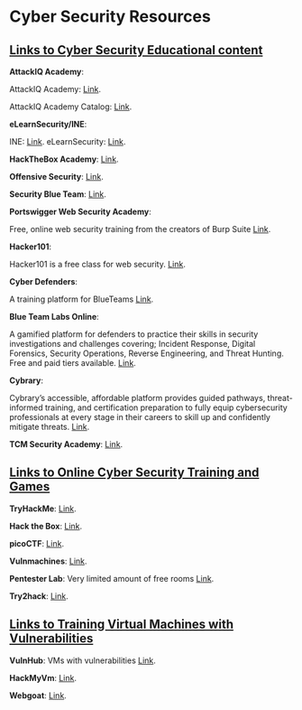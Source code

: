 # **Cyber Security Resources**

## <u>**Links to Cyber Security Educational content**</u>

**AttackIQ Academy**:

AttackIQ Academy: [Link](https://academy.attackiq.com/ "AttackIQ Academy").

AttackIQ Academy Catalog: [Link](https://academy.attackiq.com/catalog?labels=%5B%5D&page=1&values=%5B%5D "AttackIQ Academy Catalog").

**eLearnSecurity/INE**:

INE: [Link](https://ine.com/ "INE").
eLearnSecurity: [Link](https://elearnsecurity.com "eLearnSecurity").

**HackTheBox Academy**:
[Link](https://academy.hackthebox.com/ "HackTheBox Academy").

**Offensive Security**:
[Link](https://www.offensive-security.com/ "Offensive Security").

**Security Blue Team**:
[Link](https://securityblue.team/ "Security Blue Team").

**Portswigger Web Security Academy**:

Free, online web security training from the creators of Burp Suite
[Link](https://portswigger.net/web-security "Portswigger Web Security Academy").

**Hacker101**:

Hacker101 is a free class for web security.
[Link](https://www.hacker101.com/ "Hacker101").

**Cyber Defenders**:

A training platform for  BlueTeams
[Link](https://cyberdefenders.org/ "Cyber Defenders").

**Blue Team Labs Online**:

A gamified platform for defenders to practice their skills in security investigations and challenges covering; Incident Response, Digital Forensics, Security Operations, Reverse Engineering, and Threat Hunting.  
Free and paid tiers available.
[Link](https://blueteamlabs.online/ "Blue Team Labs Online").

**Cybrary**:

Cybrary’s accessible, affordable platform provides guided pathways, threat-informed training, and certification preparation to fully equip cybersecurity professionals at every stage in their careers to skill up and confidently mitigate threats.
[Link](https://www.cybrary.it/ "Cybrary").

**TCM Security Academy**:
[Link](https://academy.tcm-sec.com/ "TCM Security Academy").


## <u>**Links to Online Cyber Security Training and Games**</u>

**TryHackMe**:
[Link](https://tryhackme.com/ "TryHackMe").

**Hack the Box**:
[Link](https://www.hackthebox.com/ "Hack the Box").

**picoCTF**:
[Link](https://picoctf.org/ "picoCTF").

**Vulnmachines**:
[Link](https://www.vulnmachines.com/ "Vulnmachines").

**Pentester Lab**:
Very limited amount of free rooms
[Link](https://pentesterlab.com/ "Pentester Lab").

**Try2hack**:
[Link](https://try2hack.me/ "Try2hack").


## <u>**Links to Training Virtual Machines with Vulnerabilities**</u>

**VulnHub**:
VMs with vulnerabilities
[Link](https://www.vulnhub.com/ "VulnHub").

**HackMyVm**:
[Link](https://hackmyvm.eu/ "Hack My VM").

**Webgoat**:
[Link](https://owasp.org/www-project-webgoat/ "Webgoat by OWASP").
